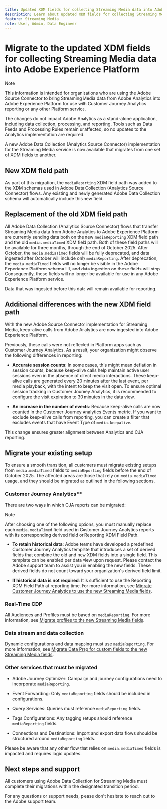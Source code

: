 ```yaml
---
title: Updated XDM fields for collecting Streaming Media data into Adobe Experience Platform
description: Learn about updated XDM fields for collecting Streaming Media data into Adobe Experience Platform
feature: Streaming Media
role: User, Admin, Data Engineer
---
```

# Migrate to the updated XDM fields for collecting Streaming Media data into Adobe Experience Platform

>[!NOTE]
>
>This information is intended for organizations who are using the Adobe Source Connector to bring Streaming Media data from Adobe Analytics into Adobe Experience Platform for use with Customer Journey Analytics reporting or any other Platform service. 
>
>The changes do not impact Adobe Analytics as a stand-alone application, including data collection, processing, and reporting. Tools such as Data Feeds and Processing Rules remain unaffected, so no updates to the Analytics implementation are required.

A new Adobe Data Collection (Analytics Source Connector) implementation for the Streaming Media service is now available that migrates from one set of XDM fields to another. 

## New XDM field path

As part of this migration, the `mediaReporting` XDM field path was added to the XDM schemas used in Adobe Data Collection (Analytics Source Connector) flows. Any existing and newly generated Adobe Data Collection schema will automatically include this new field.

## Replacement of the old XDM field path

All Adobe Data Collection (Analytics Source Connector) flows that transfer Streaming Media data from Adobe Analytics to Adobe Experience Platform are currently sending data both on the new `mediaReporting` XDM field path and the old `media.mediaTimed` XDM field path. Both of these field paths will be available for three months, through the end of October 2025. After October, the `media.mediaTimed` fields will be fully deprecated, and data ingested after October will include only `mediaReporting`. After deprecation, the `media.mediaTimed` fields will no longer be visible in the Adobe Experience Platform schema UI, and data ingestion on these fields will stop. Consequently, these fields will no longer be available for use in any Adobe Experience Platform service. 

Data that was ingested before this date will remain available for reporting. 

## Additional differences with the new XDM field path

With the new Adobe Source Connector implementation for Streaming Media, keep-alive calls from Adobe Analytics are now ingested into Adobe Experience Platform. 

Previously, these calls were not reflected in Platform apps such as Customer Journey Analytics. As a result, your organization might observe the following differences in reporting:

* **Accurate session counts**: In some cases, this might mean deflation in session counts, because keep-alive calls help maintain active user sessions even in the absence of direct media interactions. These keep-alive calls are generated every 20 minutes after the last event, per media playback, with the intent to keep the visit open. To ensure optimal session tracking in Customer Journey Analytics, it is recommended to configure the visit expiration to 30 minutes in the data view.

* **An increase in the number of events**: Because keep-alive calls are now counted in the Customer Journey Analytics Events metric. If you want to exclude keep-alive calls from reporting, you can create a filter that excludes events that have Event Type of `media.keepalive`.

This change ensures greater alignment between Analytics and CJA reporting.

## Migrate your existing setup

To ensure a smooth transition, all customers must migrate existing setups from `media.mediaTimed` fields to `mediaReporting` fields before the end of October 2025. The affected areas are those that rely on `media.mediaTimed` usage, and they should be migrated as outlined in the following sections.

### Customer Journey Analytics** 

There are two ways in which CJA reports can be migrated:

>[!NOTE]
>
>After choosing one of the following options, you must manually replace each `media.mediaTimed` field used in Customer Journey Analytics reports with its corresponding derived field or Reporting XDM Field Path.

* **To retain historical data**: Adobe teams have developed a predefined Customer Journey Analytics template that introduces a set of derived fields that combine the old and new XDM fields into a single field. This template can be enabled per data view upon request. Please contact the Adobe support team to assist you in enabling the new fields. These derived fields do not count toward your organization's derived field limit.

* **If historical data is not required**: It is sufficient to use the Reporting XDM Field Path at reporting time. For more information, see [Migrate Customer Journey Analytics to use the new Streaming Media fields](/help/use-cases/xdm-updates/migrate-cja-setup.md).

### Real-Time CDP

All Audiences and Profiles must be based on `mediaReporting`. For more information, see [Migrate profiles to the new Streaming Media fields](/help/use-cases/xdm-updates/migrate-profiles.md).

### Data stream and data collection

Dynamic configurations and data mapping must use `mediaReporting`. For more information, see [Migrate Data Prep for custom fields to the new Streaming Media fields](/help/use-cases/xdm-updates/migrate-dataprep.md).

### Other services that must be migrated

* Adobe Journey Optimizer: Campaign and journey configurations need to incorporate `mediaReporting`.

* Event Forwarding: Only `mediaReporting` fields should be included in configurations.

* Query Services: Queries must reference `mediaReporting` fields.

* Tags Configurations: Any tagging setups should reference `mediaReporting` fields.

* Connections and Destinations: Import and export data flows should be structured around `mediaReporting` fields.

Please be aware that any other flow that relies on `media.mediaTimed` fields is impacted and requires logic updates.

## Next steps and support

All customers using Adobe Data Collection for Streaming Media must complete their migrations within the designated transition period. 

For any questions or support needs, please don't hesitate to reach out to the Adobe support team.

